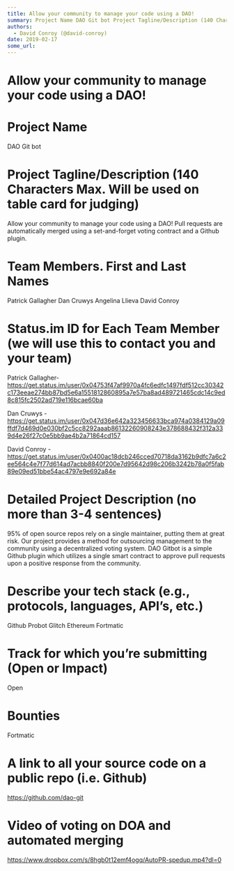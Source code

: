 ```yaml
---
title: Allow your community to manage your code using a DAO!
summary: Project Name DAO Git bot Project Tagline/Description (140 Characters Max. Will be used on table card for judging) Allow your community to manage your code using a DAO! Pull requests are automatically merged using a set-and-forget voting contract and a Github plugin. Team Members. First and Last Names Patrick Gallagher Dan Cruwys Angelina Llieva David Conroy Status.im ID for Each Team Member (we will use this to contact you and your team) Patrick Gallagher- https-//get.status.im/user/0x04753f47af
authors:
  - David Conroy (@david-conroy)
date: 2019-02-17
some_url: 
---
```


# Allow your community to manage your code using a DAO!

# Project Name
DAO Git bot

# Project Tagline/Description (140 Characters Max. Will be used on table card for judging)
Allow your community to manage your code using a DAO! Pull requests are automatically merged using a set-and-forget voting contract and a Github plugin.

# Team Members. First and Last Names
Patrick Gallagher
Dan Cruwys
Angelina Llieva
David Conroy

# Status.im ID for Each Team Member (we will use this to contact you and your team)
Patrick Gallagher-
https://get.status.im/user/0x04753f47af9970a4fc6edfc1497fdf512cc30342c173eeae274bb87bd5e6a1551812860895a7e57ba8ad489721465cdc14c9ed8c815fc2502ad719e116bcae60ba 

Dan Cruwys - https://get.status.im/user/0x047d36e642a323456633bca974a0384129a09ffdf7d469d0e030bf2c5cc8292aaab86132260908243e378688432f312a339d4e26f27c0e5bb9ae4b2a71864cd157


David Conroy - https://get.status.im/user/0x0400ac18dcb246cced70718da3162b9dfc7a6c2ee564c4e7f77d614ad7acbb8840f200e7d95642d98c206b3242b78a0f5fab89e09ed51bbe54ac4797e9e692a84e

# Detailed Project Description (no more than 3-4 sentences)
95% of open source repos rely on a single maintainer, putting them at great risk. Our project provides a method for outsourcing management to the community using a decentralized voting system. DAO Gitbot is a simple Github plugin which utilizes a single smart contract to approve pull requests upon a positive response from the community.

# Describe your tech stack (e.g., protocols, languages, API’s, etc.)
Github Probot
Glitch
Ethereum
Fortmatic

# Track for which you’re submitting (Open or Impact)
Open

# Bounties 
Fortmatic


# A link to all your source code on a public repo (i.e. Github)
https://github.com/dao-git

# Video of voting on DOA and automated merging
https://www.dropbox.com/s/8hgb0t12emf4ogq/AutoPR-spedup.mp4?dl=0




